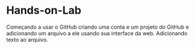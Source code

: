 # Hands-on-Lab
Começando a usar o GitHub criando uma conta e um projeto do GitHub e adicionando um arquivo a ele usando sua interface da web.
Adicionando texto ao arquivo.
